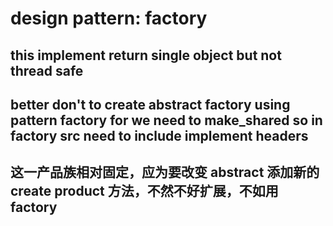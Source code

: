 # design pattern: factory

## this implement return single object but not thread safe

## better don't to create abstract factory using pattern factory for we need to make_shared so in factory src need to include implement headers

## 这一产品族相对固定，应为要改变 abstract 添加新的 create product 方法，不然不好扩展，不如用 factory